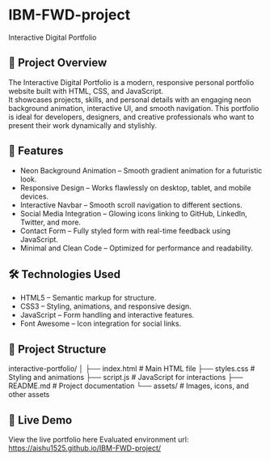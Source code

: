 # IBM-FWD-project
Interactive Digital Portfolio

## 📌 Project Overview
The Interactive Digital Portfolio is a modern, responsive personal portfolio website built with HTML, CSS, and JavaScript.  
It showcases projects, skills, and personal details with an engaging neon background animation, interactive UI, and smooth navigation. This portfolio is ideal for developers, designers, and creative professionals who want to present their work dynamically and stylishly.


## 🎯 Features
- Neon Background Animation – Smooth gradient animation for a futuristic look.
- Responsive Design – Works flawlessly on desktop, tablet, and mobile devices.
- Interactive Navbar – Smooth scroll navigation to different sections.
- Social Media Integration – Glowing icons linking to GitHub, LinkedIn, Twitter, and more.
- Contact Form – Fully styled form with real-time feedback using JavaScript.
- Minimal and Clean Code – Optimized for performance and readability.


## 🛠 Technologies Used
- HTML5 – Semantic markup for structure.
- CSS3 – Styling, animations, and responsive design.
- JavaScript – Form handling and interactive features.
- Font Awesome – Icon integration for social links.


## 📁 Project Structure
interactive-portfolio/
│
├── index.html # Main HTML file
├── styles.css # Styling and animations
├── script.js # JavaScript for interactions
├── README.md # Project documentation
└── assets/ # Images, icons, and other assets


## 🚀 Live Demo
View the live portfolio here
Evaluated environment url: https://aishu1525.github.io/IBM-FWD-project/
